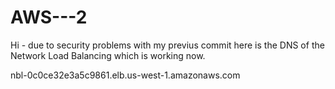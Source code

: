 # AWS---2

Hi - due to security problems with my previus commit here is the DNS of the Network Load Balancing which is working now. 

nbl-0c0ce32e3a5c9861.elb.us-west-1.amazonaws.com

